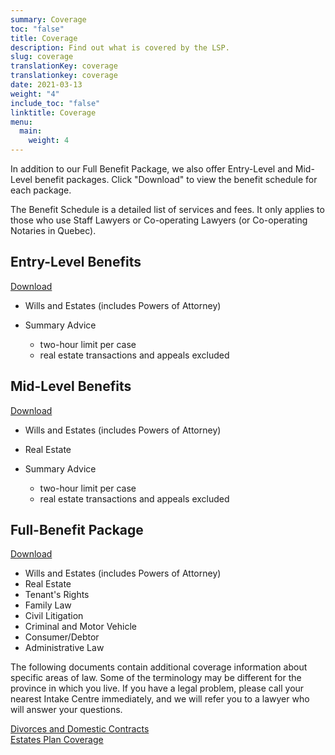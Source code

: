 ```yaml
---
summary: Coverage
toc: "false"
title: Coverage
description: Find out what is covered by the LSP.
slug: coverage
translationKey: coverage
translationkey: coverage
date: 2021-03-13
weight: "4"
include_toc: "false"
linktitle: Coverage
menu:
  main:
    weight: 4
---
```

In addition to our Full Benefit Package, we also offer Entry-Level and Mid-Level benefit packages. Click "Download" to view the benefit schedule for each package.

The Benefit Schedule is a detailed list of services and fees. It only applies to those who use Staff Lawyers or Co-operating Lawyers (or Co-operating Notaries in Quebec).

## Entry-Level Benefits

[Download](/img/2025_01-benefit-schedule-entry.pdf)

* Wills and Estates (includes Powers of Attorney)
* Summary Advice

  * two-hour limit per case
  * real estate transactions and appeals excluded

## Mid-Level Benefits

[Download](/img/2025_01-benefit-schedule-mid.pdf)

* Wills and Estates (includes Powers of Attorney)
* Real Estate
* Summary Advice

  * two-hour limit per case
  * real estate transactions and appeals excluded

## Full-Benefit Package

[Download](/img/2025_01-benefit-schedule-full.pdf)

* Wills and Estates (includes Powers of Attorney)
* Real Estate
* Tenant's Rights
* Family Law
* Civil Litigation
* Criminal and Motor Vehicle
* Consumer/Debtor
* Administrative Law

The following documents contain additional coverage information about specific areas of law. Some of the terminology may be different for the province in which you live. If you have a legal problem, please call your nearest Intake Centre immediately, and we will refer you to a lawyer who will answer your questions.

[Divorces and Domestic Contracts](/img/2025-divorces-and-domestic-contracts.pdf)\
[Estates Plan Coverage](/img/2025-estates-plan-coverage.pdf)